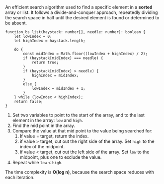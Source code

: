An efficient search algorithm used to find a specific element in a **sorted** array or list. It follows a divide-and-conquer approach, repeatedly dividing the search space in half until the desired element is found or determined to be absent.

```
function bs_list(haystack: number[], needle: number): boolean {
    let lowIndex = 0;
    let highIndex = haystack.length;

	do {
        const midIndex = Math.floor((lowIndex + highIndex) / 2);
        if (haystack[midIndex] === needle) {
            return true;
        }
        if (haystack[midIndex] > needle) {
            highIndex = midIndex;
        }
        else {
            lowIndex = midIndex + 1;
        }
    } while (lowIndex < highIndex);
    return false;
}
```

1. Set two variables to point to the start of the array, and to the last element in the array: `low` and `high`. 
2. Find the mid point in the array.
3. Compare the value at that mid point to the value being searched for:
	1. If value = target, return the index.
	2. if value > target, cut out the right side of the array. Set `high` to the index of the midpoint.
	3. if value < target, cut out the left side of the array. Set `low` to the midpoint, plus one to exclude the value.
4. Repeat while `low` < `high`.

The time complexity is **O(log n)**, because the search space reduces with each iteration. 